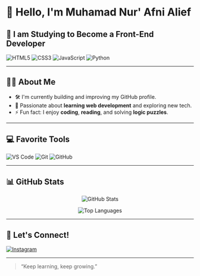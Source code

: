 # 👋 Hello, I'm Muhamad Nur' Afni Alief

## 🚀 I am Studying to Become a Front-End Developer

![HTML5](https://img.shields.io/badge/-HTML5-E44D26?style=for-the-badge&logo=html5&logoColor=fff)
![CSS3](https://img.shields.io/badge/-CSS3-1572B6?style=for-the-badge&logo=css3&logoColor=fff)
![JavaScript](https://img.shields.io/badge/-JavaScript-F7DF1E?style=for-the-badge&logo=javascript&logoColor=000)
![Python](https://img.shields.io/badge/-Python-3776AB?style=for-the-badge&logo=python&logoColor=fff)

---

## 🙋‍♂️ About Me

- 🛠️ I'm currently building and improving my GitHub profile.
- 🌱 Passionate about **learning web development** and exploring new tech.
- ⚡ Fun fact: I enjoy **coding**, **reading**, and solving **logic puzzles**.

---

## 💻 Favorite Tools

![VS Code](https://img.shields.io/badge/Visual%20Studio%20Code-007ACC?style=for-the-badge&logo=visual-studio-code&logoColor=white)
![Git](https://img.shields.io/badge/-Git-F05032?style=for-the-badge&logo=git&logoColor=white)
![GitHub](https://img.shields.io/badge/-GitHub-181717?style=for-the-badge&logo=github&logoColor=white)

---

## 📊 GitHub Stats

<p align="center">
  <img src="https://github-readme-stats.vercel.app/api?username=Dyna-ultra &show_icons=true&theme=radical&hide_title=true" alt="GitHub Stats" />
</p>

<p align="center">
  <img src="https://github-readme-stats.vercel.app/api/top-langs/?username=Dyna-ultra &layout=compact&theme=radical&hide_title=true" alt="Top Languages" />
</p>

---

## 🔗 Let's Connect!


[![Instagram](https://img.shields.io/badge/-Instagram-E4405F?style=for-the-badge&logo=instagram&logoColor=white)](https://www.instagram.com/muhamad080alif?igsh=eTl2cWhkb2c2eGdi/)

---

> “Keep learning, keep growing.”